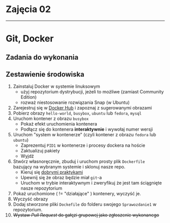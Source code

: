 # Zajęcia 02

---

# Git, Docker

## Zadania do wykonania

## Zestawienie środowiska

1. Zainstaluj Docker w systemie linuksowym
   - użyj repozytorium dystrybucji, jeżeli to możliwe (zamiast Community Edition)
   - rozważ niestosowanie rozwiązania Snap (w Ubuntu)
3. Zarejestruj się w [Docker Hub](https://hub.docker.com/) i zapoznaj z sugerowanymi obrazami
4. Pobierz obrazy `hello-world`, `busybox`, `ubuntu` lub `fedora`, `mysql`
5. Uruchom kontener z obrazu `busybox`
   - Pokaż efekt uruchomienia kontenera
   - Podłącz się do kontenera **interaktywnie** i wywołaj numer wersji
6. Uruchom "system w kontenerze" (czyli kontener z obrazu `fedora` lub `ubuntu`)
   - Zaprezentuj `PID1` w kontenerze i procesy dockera na hoście
   - Zaktualizuj pakiety
   - Wyjdź
7. Stwórz własnoręcznie, zbuduj i uruchom prosty plik `Dockerfile` bazujący na wybranym systemie i sklonuj nasze repo.
   - Kieruj się [dobrymi praktykami](https://docs.docker.com/develop/develop-images/dockerfile_best-practices/)
   - Upewnij się że obraz będzie miał `git`-a
   - Uruchom w trybie interaktywnym i zweryfikuj że jest tam ściągnięte nasze repozytorium
8. Pokaż uruchomione ( != "działające" ) kontenery, wyczyść je.
9. Wyczyść obrazy
10. Dodaj stworzone pliki `Dockefile` do folderu swojego `Sprawozdanie1` w repozytorium.
11. ~~Wystaw *Pull Request* do gałęzi grupowej jako zgłoszenie wykonanego~~
